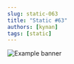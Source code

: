 ```yaml
---
slug: static-063
title: "Static #63"
authors: [kynan]
tags: [static]
---
```


![Example banner](/img/stories/static_new/063.png)
